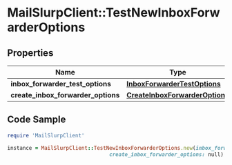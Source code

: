 # MailSlurpClient::TestNewInboxForwarderOptions

## Properties

Name | Type | Description | Notes
------------ | ------------- | ------------- | -------------
**inbox_forwarder_test_options** | [**InboxForwarderTestOptions**](InboxForwarderTestOptions) |  | [optional] 
**create_inbox_forwarder_options** | [**CreateInboxForwarderOptions**](CreateInboxForwarderOptions) |  | [optional] 

## Code Sample

```ruby
require 'MailSlurpClient'

instance = MailSlurpClient::TestNewInboxForwarderOptions.new(inbox_forwarder_test_options: null,
                                 create_inbox_forwarder_options: null)
```


